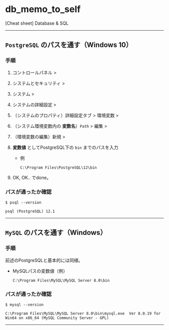 # db_memo_to_self

[Cheat sheet] Database &amp; SQL

---

## `PostgreSQL` のパスを通す（Windows 10）

### 手順

1. コントロールパネル >
1. システムとセキュリティ >
1. システム >
1. システムの詳細設定 >
1. （システムのプロパティ）詳細設定タブ > 環境変数 >
1. （システム環境変数内の __変数名__）`Path` > 編集 >
1. （環境変数の編集）新規 >
1. __変数値__ としてPostgreSQL下の `bin` までのパスを入力

    - 例
        ```
        C:\Program Files\PostgreSQL\12\bin
        ```
1. OK, OK.. でdone。

### パスが通ったか確認
```
$ psql --version

psql (PostgreSQL) 12.1
```


---

## `MySQL` のパスを通す（Windows）

### 手順

前述のPostgreSQLと基本的には同様。

  - MySQLパスの変数値（例）
    ```
    C:\Program Files\MySQL\MySQL Server 8.0\bin
    ```

### パスが通ったか確認
```
$ mysql --version

C:\Program Files\MySQL\MySQL Server 8.0\bin\mysql.exe  Ver 8.0.19 for Win64 on x86_64 (MySQL Community Server - GPL)
```


---




